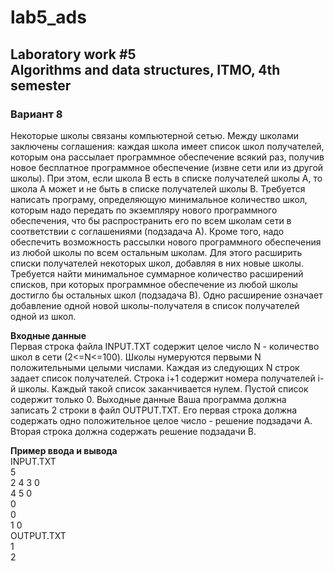 # lab5_ads
<h2>Laboratory work #5<br>
Algorithms and data structures, ITMO, 4th semester</h2>


<h3>Вариант 8</h3>
Некоторые школы связаны компьютерной сетью. Между школами заключены соглашения: каждая школа имеет список школ получателей, которым она рассылает программное обеспечение всякий раз, получив новое бесплатное программное обеспечение (извне сети или из другой школы). При этом, если школа В есть в списке получателей школы А, то школа А может и не быть в списке получателей школы В. 
Требуется написать програму, определяющую минимальное количество школ, которым надо передать по экземпляру нового программного обеспечения, что бы распространить его по всем школам сети в соответствии с соглашениями (подзадача А). 
Кроме того, надо обеспечить возможность рассылки нового программного обеспечения из любой школы по всем остальным школам. Для этого расширить списки получателей некоторых школ, добавляя в них новые школы. Требуется найти минимальное суммарное количество расширений списков, при которых программное обеспечение из любой школы достигло бы остальных школ (подзадача В). Одно расширение означает добавление одной новой школы-получателя в список получателей одной из школ. 
<p><b>Входные данные </b><br>
Первая строка файла INPUT.TXT содержит целое число N - количество школ в сети (2<=N<=100). Школы нумеруются первыми N положительными целыми числами. Каждая из следующих N строк задает список получателей. Строка i+1 содержит номера получателей i-й школы. Каждый такой список заканчивается нулем. Пустой список содержит только 0. 
Выходные данные 
Ваша программа должна записать 2 строки в файл OUTPUT.TXT. Его первая строка должна содержать одно положительное целое число - решение подзадачи А. Вторая строка должна содержать решение подзадачи B. 
<p><b>Пример ввода и вывода </b><br>
INPUT.TXT<br> 
5 <br>
2 4 3 0 <br>
4 5 0 <br>
0 <br>
0 <br>
1 0 <br>
OUTPUT.TXT <br>
1 <br>
2 <br>

